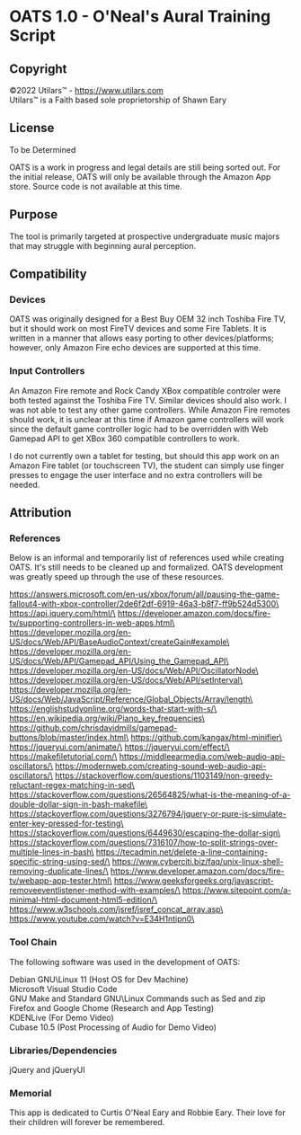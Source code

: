 # OATS 1.0 - O'Neal's Aural Training Script
## Copyright
©2022 Utilars™ - https://www.utilars.com \
Utilars™ is a Faith based sole proprietorship of Shawn Eary

## License
To be Determined

OATS is a work in progress and legal details are still being sorted out. For the initial release, OATS will only be available through the Amazon App store. Source code is not available at this time.

## Purpose
The tool is primarily targeted at prospective undergraduate music majors that may struggle with beginning aural perception.

## Compatibility
### Devices
OATS was originally designed for a Best Buy OEM 32 inch Toshiba Fire TV, but it should work on most FireTV devices and some Fire Tablets. It is written in a manner that allows easy porting to other devices/platforms; however, only Amazon Fire echo devices are supported at this time.

### Input Controllers
An Amazon Fire remote and Rock Candy XBox compatible controler were both tested against the Toshiba Fire TV. Similar devices should also work. I was not able to test any other game controllers. While Amazon Fire remotes should work, it is unclear at this time if Amazon game controllers will work since the default game controller logic had to be overridden with Web Gamepad API to get XBox 360 compatible controllers to work. 

I do not currently own a tablet for testing, but should this app work on an Amazon Fire tablet (or touchscreen TV), the student can simply use finger presses to engage the user interface and no extra controllers will be needed.

## Attribution
### References
Below is an informal and temporarily list of references used while creating OATS. It's still needs to be cleaned up and formalized. OATS development was greatly speed up through the use of these resources.

https://answers.microsoft.com/en-us/xbox/forum/all/pausing-the-game-fallout4-with-xbox-controller/2de6f2df-6919-46a3-b8f7-ff9b524d5300\
https://api.jquery.com/html/\
https://developer.amazon.com/docs/fire-tv/supporting-controllers-in-web-apps.html\
https://developer.mozilla.org/en-US/docs/Web/API/BaseAudioContext/createGain#example\
https://developer.mozilla.org/en-US/docs/Web/API/Gamepad_API/Using_the_Gamepad_API\
https://developer.mozilla.org/en-US/docs/Web/API/OscillatorNode\
https://developer.mozilla.org/en-US/docs/Web/API/setInterval\
https://developer.mozilla.org/en-US/docs/Web/JavaScript/Reference/Global_Objects/Array/length\
https://englishstudyonline.org/words-that-start-with-s/\
https://en.wikipedia.org/wiki/Piano_key_frequencies\
https://github.com/chrisdavidmills/gamepad-buttons/blob/master/index.html\
https://github.com/kangax/html-minifier\
https://jqueryui.com/animate/\
https://jqueryui.com/effect/\
https://makefiletutorial.com/\
https://middleearmedia.com/web-audio-api-oscillators/\
https://modernweb.com/creating-sound-web-audio-api-oscillators/\
https://stackoverflow.com/questions/1103149/non-greedy-reluctant-regex-matching-in-sed\
https://stackoverflow.com/questions/26564825/what-is-the-meaning-of-a-double-dollar-sign-in-bash-makefile\
https://stackoverflow.com/questions/3276794/jquery-or-pure-js-simulate-enter-key-pressed-for-testing\
https://stackoverflow.com/questions/6449630/escaping-the-dollar-sign\
https://stackoverflow.com/questions/7316107/how-to-split-strings-over-multiple-lines-in-bash\
https://tecadmin.net/delete-a-line-containing-specific-string-using-sed/\
https://www.cyberciti.biz/faq/unix-linux-shell-removing-duplicate-lines/\
https://www.developer.amazon.com/docs/fire-tv/webapp-app-tester.html\
https://www.geeksforgeeks.org/javascript-removeeventlistener-method-with-examples/\
https://www.sitepoint.com/a-minimal-html-document-html5-edition/\
https://www.w3schools.com/jsref/jsref_concat_array.asp\
https://www.youtube.com/watch?v=E34H1ntipn0\
### Tool Chain
The following software was used in the development of OATS: 

Debian GNU\Linux 11 (Host OS for Dev Machine)\
Microsoft Visual Studio Code\
GNU Make and Standard GNU\Linux Commands such as Sed and zip\
Firefox and Google Chome (Research and App Testing)\
KDENLive (For Demo Video)\
Cubase 10.5 (Post Processing of Audio for Demo Video)

### Libraries/Dependencies
jQuery and jQueryUI
### Memorial
This app is dedicated to Curtis O'Neal Eary and Robbie Eary. Their love for their children will forever be remembered.
